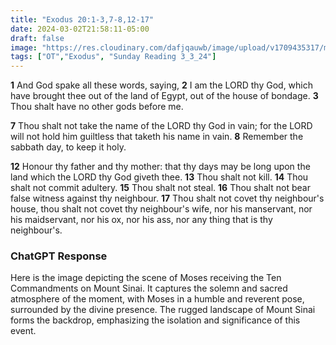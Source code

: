 ```yaml
---
title: "Exodus 20:1-3,7-8,12-17"
date: 2024-03-02T21:58:11-05:00
draft: false
image: "https://res.cloudinary.com/dafjqauwb/image/upload/v1709435317/matt419/Exodus/20_webp_jhrs0r.webp"
tags: ["OT","Exodus", "Sunday Reading 3_3_24"]
---
```

**1** And God spake all these words, saying,
**2** I am the LORD thy God, which have brought thee out of the land of Egypt, out of the house of bondage.
**3** Thou shalt have no other gods before me.

**7** Thou shalt not take the name of the LORD thy God in vain; for the LORD will not hold him guiltless that taketh his name in vain.
**8** Remember the sabbath day, to keep it holy.

**12** Honour thy father and thy mother: that thy days may be long upon the land which the LORD thy God giveth thee.
**13** Thou shalt not kill.
**14** Thou shalt not commit adultery.
**15** Thou shalt not steal.
**16** Thou shalt not bear false witness against thy neighbour.
**17** Thou shalt not covet thy neighbour's house, thou shalt not covet thy neighbour's wife, nor his manservant, nor his maidservant, nor his ox, nor his ass, nor any thing that is thy neighbour's.




### ChatGPT Response
Here is the image depicting the scene of Moses receiving the Ten Commandments on Mount Sinai. It captures the solemn and sacred atmosphere of the moment, with Moses in a humble and reverent pose, surrounded by the divine presence. The rugged landscape of Mount Sinai forms the backdrop, emphasizing the isolation and significance of this event.